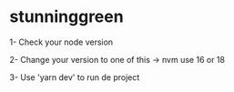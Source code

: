 
# stunninggreen

1- Check your node version

2- Change your version to one of this -> nvm use 16 or 18

3- Use 'yarn dev' to run de project